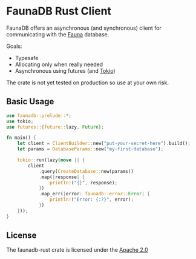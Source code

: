 # FaunaDB Rust Client

FaunaDB offers an asynchronous (and synchronous) client for communicating with
the [Fauna](https://fauna.com) database.

Goals:

- Typesafe
- Allocating only when really needed
- Asynchronous using futures (and [Tokio](https://tokio.rs))

The crate is not yet tested on production so use at your own risk.

## Basic Usage

``` rust
use faunadb::prelude::*;
use tokio;
use futures::{future::lazy, Future};

fn main() {
    let client = ClientBuilder::new("put-your-secret-here").build();
    let params = DatabaseParams::new("my-first-database");

    tokio::run(lazy(move || {
        client
            .query(CreateDatabase::new(params))
            .map(|response| {
                println!("{}", response);
            })
            .map_err(|error: faunadb::error::Error| {
                println!("Error: {:?}", error);
            })
    }));
}
```

## License

The faunadb-rust crate is licensed under the [Apache 2.0](./LICENSE)

